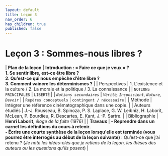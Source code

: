 ```yaml
---
layout: default
title: Leçon 3
nav_order: 6
has_children: true
published: false
---
```


# Leçon 3 : Sommes-nous libres ? 

| **Plan de la leçon**    | **Introduction : « Faire ce que je veux » ?<br />1. Se sentir libre, est-ce être libre ?<br />2. Qu’est-ce qui nous empêche d’être libre ?<br />3. Comment vaincre les déterminismes ?**  |
| Perspectives            | 1. L'existence et la culture / 2. La morale et la politique / 3. La connaissance  |
| `NOTIONS PRINCIPALES`   | `LIBERTÉ`  |
| *`Notions secondaires`* | *`Vérité`, `Inconscient`, `Nature`, `Devoir`*  |
| `Repères conceptuels`   | `contingent / nécessaire`  |
| Méthode                 | Intégrer une référence cinématographique dans une copie.  |
| Auteurs étudiés         | J.-J. Rousseau, B. Spinoza, P. S. Laplace, G. W. Leibniz, H. Laborit, McLean, P. Bourdieu, R. Descartes, E. Kant, J.-P. Sartre.   |
| Bibliographie           | **Henri Laborit**, *éloge de la fuite* (1976)    |
| **Travaux**             | **- Reprendre dans un carnet les définitions du cours à retenir**. <br>**- Écrire une courte synthèse de la leçon lorsqu'elle est terminée (vous pourrez être interrogés au début de la leçon suivante)** : Qu’est-ce que j’ai retenu ? (*Je note les idées-clés que je retiens de la leçon, les thèses des auteurs ou les questions qu’ils posent*) |



